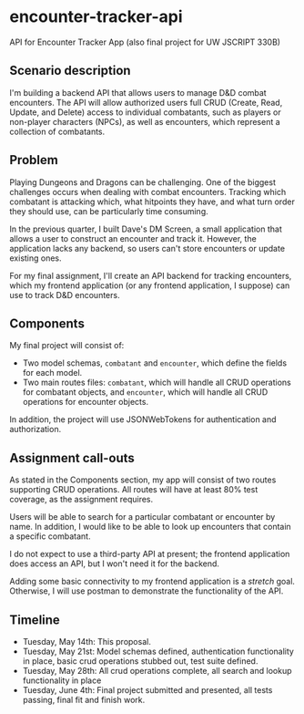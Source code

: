 # encounter-tracker-api
API for Encounter Tracker App (also final project for UW JSCRIPT 330B)

## Scenario description

I'm building a backend API that allows users to manage D&D combat encounters. The API will allow authorized users full CRUD (Create, Read, Update, and Delete) access to individual combatants, such as players or non-player characters (NPCs), as well as encounters, which represent a collection of combatants.

## Problem

Playing Dungeons and Dragons can be challenging. One of the biggest challenges occurs when dealing with combat encounters. Tracking which combatant is attacking which, what hitpoints they have, and what turn order they should use, can be particularly time consuming. 

In the previous quarter, I built Dave's DM Screen, a small application that allows a user to construct an encounter and track it. However, the application lacks any backend, so users can't store encounters or update existing ones.

For my final assignment, I'll create an API backend for tracking encounters, which my frontend application (or any frontend application, I suppose) can use to track D&D encounters.

## Components

My final project will consist of:

* Two model schemas, `combatant` and `encounter`, which define the fields for each model.
* Two main routes files: `combatant`, which will handle all CRUD operations for combatant objects, and `encounter`, which will handle all CRUD operations for encounter objects.

In addition, the project will use JSONWebTokens for authentication and authorization.

## Assignment call-outs

As stated in the Components section, my app will consist of two routes supporting CRUD operations. All routes will have at least 80% test coverage, as the assignment requires.

Users will be able to search for a particular combatant or encounter by name. In addition, I would like to be able to look up encounters that contain a specific combatant.

I do not expect to use a third-party API at present; the frontend application does access an API, but I won't need it for the backend.

Adding some basic connectivity to my frontend application is a *stretch* goal. Otherwise, I will use postman to demonstrate the functionality of the API.

## Timeline

* Tuesday, May 14th: This proposal.
* Tuesday, May 21st: Model schemas defined, authentication functionality in place, basic crud operations stubbed out, test suite defined.
* Tuesday, May 28th: All crud operations complete, all search and lookup functionality in place
* Tuesday, June 4th: Final project submitted and presented, all tests passing, final fit and finish work.


